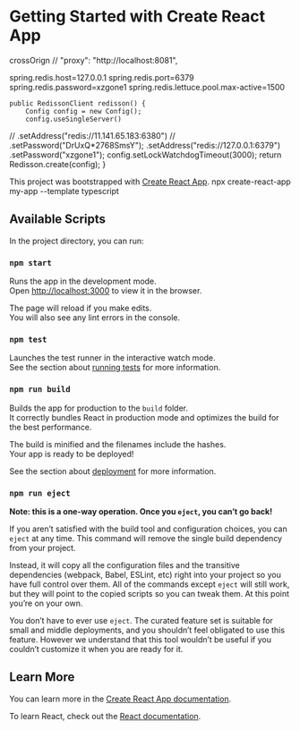 # Getting Started with Create React App

crossOrign
// "proxy": "http://localhost:8081",

spring.redis.host=127.0.0.1
spring.redis.port=6379
spring.redis.password=xzgone1
spring.redis.lettuce.pool.max-active=1500

    public RedissonClient redisson() {
        Config config = new Config();
        config.useSingleServer()
//                .setAddress("redis://11.141.65.183:6380")
//                .setPassword("DrUxQ*2768SmsY");
                .setAddress("redis://127.0.0.1:6379")
                .setPassword("xzgone1");
        config.setLockWatchdogTimeout(3000);
        return Redisson.create(config);
    }


This project was bootstrapped with [Create React App](https://github.com/facebook/create-react-app).
npx create-react-app my-app --template typescript
## Available Scripts

In the project directory, you can run:

### `npm start`

Runs the app in the development mode.\
Open [http://localhost:3000](http://localhost:3000) to view it in the browser.

The page will reload if you make edits.\
You will also see any lint errors in the console.

### `npm test`

Launches the test runner in the interactive watch mode.\
See the section about [running tests](https://facebook.github.io/create-react-app/docs/running-tests) for more information.

### `npm run build`

Builds the app for production to the `build` folder.\
It correctly bundles React in production mode and optimizes the build for the best performance.

The build is minified and the filenames include the hashes.\
Your app is ready to be deployed!

See the section about [deployment](https://facebook.github.io/create-react-app/docs/deployment) for more information.

### `npm run eject`

**Note: this is a one-way operation. Once you `eject`, you can’t go back!**

If you aren’t satisfied with the build tool and configuration choices, you can `eject` at any time. This command will remove the single build dependency from your project.

Instead, it will copy all the configuration files and the transitive dependencies (webpack, Babel, ESLint, etc) right into your project so you have full control over them. All of the commands except `eject` will still work, but they will point to the copied scripts so you can tweak them. At this point you’re on your own.

You don’t have to ever use `eject`. The curated feature set is suitable for small and middle deployments, and you shouldn’t feel obligated to use this feature. However we understand that this tool wouldn’t be useful if you couldn’t customize it when you are ready for it.

## Learn More

You can learn more in the [Create React App documentation](https://facebook.github.io/create-react-app/docs/getting-started).

To learn React, check out the [React documentation](https://reactjs.org/).


